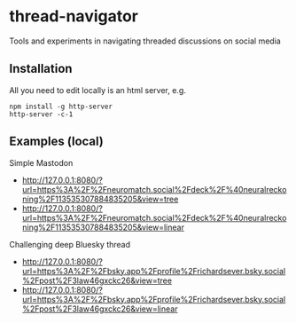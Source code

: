 # thread-navigator
Tools and experiments in navigating threaded discussions on social media

## Installation

All you need to edit locally is an html server, e.g.

    npm install -g http-server
    http-server -c-1

## Examples (local)

Simple Mastodon

* http://127.0.0.1:8080/?url=https%3A%2F%2Fneuromatch.social%2Fdeck%2F%40neuralreckoning%2F113535307884835205&view=tree
* http://127.0.0.1:8080/?url=https%3A%2F%2Fneuromatch.social%2Fdeck%2F%40neuralreckoning%2F113535307884835205&view=linear

Challenging deep Bluesky thread

* http://127.0.0.1:8080/?url=https%3A%2F%2Fbsky.app%2Fprofile%2Frichardsever.bsky.social%2Fpost%2F3law46gxckc26&view=tree
* http://127.0.0.1:8080/?url=https%3A%2F%2Fbsky.app%2Fprofile%2Frichardsever.bsky.social%2Fpost%2F3law46gxckc26&view=linear